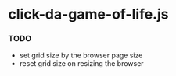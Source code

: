 # click-da-game-of-life.js

### TODO
+ set grid size by the browser page size
+ reset grid size on resizing the browser
